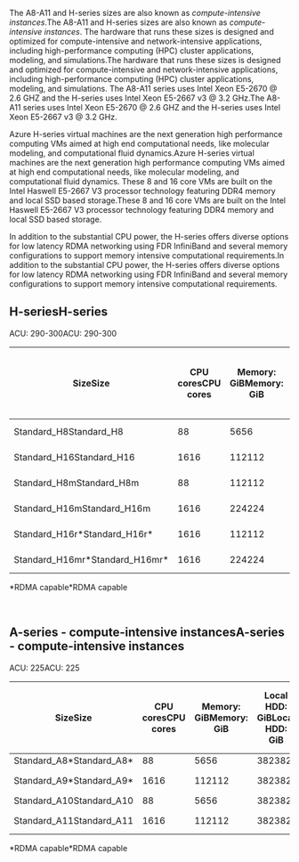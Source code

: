 <!-- A-series - compute-intensive instances, H-series -->

<span data-ttu-id="d2945-101">The A8-A11 and H-series sizes are also known as *compute-intensive instances*.</span><span class="sxs-lookup"><span data-stu-id="d2945-101">The A8-A11 and H-series sizes are also known as *compute-intensive instances*.</span></span> <span data-ttu-id="d2945-102">The hardware that runs these sizes is designed and optimized for compute-intensive and network-intensive applications, including high-performance computing (HPC) cluster applications, modeling, and simulations.</span><span class="sxs-lookup"><span data-stu-id="d2945-102">The hardware that runs these sizes is designed and optimized for compute-intensive and network-intensive applications, including high-performance computing (HPC) cluster applications, modeling, and simulations.</span></span> <span data-ttu-id="d2945-103">The A8-A11 series uses Intel Xeon E5-2670 @ 2.6 GHZ and the H-series uses Intel Xeon E5-2667 v3 @ 3.2 GHz.</span><span class="sxs-lookup"><span data-stu-id="d2945-103">The A8-A11 series uses Intel Xeon E5-2670 @ 2.6 GHZ and the H-series uses Intel Xeon E5-2667 v3 @ 3.2 GHz.</span></span> 

<span data-ttu-id="d2945-104">Azure H-series virtual machines are the next generation high performance computing VMs aimed at high end computational needs, like molecular modeling, and computational fluid dynamics.</span><span class="sxs-lookup"><span data-stu-id="d2945-104">Azure H-series virtual machines are the next generation high performance computing VMs aimed at high end computational needs, like molecular modeling, and computational fluid dynamics.</span></span> <span data-ttu-id="d2945-105">These 8 and 16 core VMs are built on the Intel Haswell E5-2667 V3 processor technology featuring DDR4 memory and local SSD based storage.</span><span class="sxs-lookup"><span data-stu-id="d2945-105">These 8 and 16 core VMs are built on the Intel Haswell E5-2667 V3 processor technology featuring DDR4 memory and local SSD based storage.</span></span> 

<span data-ttu-id="d2945-106">In addition to the substantial CPU power, the H-series offers diverse options for low latency RDMA networking using FDR InfiniBand and several memory configurations to support memory intensive computational requirements.</span><span class="sxs-lookup"><span data-stu-id="d2945-106">In addition to the substantial CPU power, the H-series offers diverse options for low latency RDMA networking using FDR InfiniBand and several memory configurations to support memory intensive computational requirements.</span></span>



## <a name="h-series"></a><span data-ttu-id="d2945-107">H-series</span><span class="sxs-lookup"><span data-stu-id="d2945-107">H-series</span></span>

<span data-ttu-id="d2945-108">ACU: 290-300</span><span class="sxs-lookup"><span data-stu-id="d2945-108">ACU: 290-300</span></span>

| <span data-ttu-id="d2945-109">Size</span><span class="sxs-lookup"><span data-stu-id="d2945-109">Size</span></span> | <span data-ttu-id="d2945-110">CPU cores</span><span class="sxs-lookup"><span data-stu-id="d2945-110">CPU cores</span></span> | <span data-ttu-id="d2945-111">Memory: GiB</span><span class="sxs-lookup"><span data-stu-id="d2945-111">Memory: GiB</span></span> | <span data-ttu-id="d2945-112">Local SSD: GiB</span><span class="sxs-lookup"><span data-stu-id="d2945-112">Local SSD: GiB</span></span> | <span data-ttu-id="d2945-113">Max data disks</span><span class="sxs-lookup"><span data-stu-id="d2945-113">Max data disks</span></span> | <span data-ttu-id="d2945-114">Max disk throughput: IOPS</span><span class="sxs-lookup"><span data-stu-id="d2945-114">Max disk throughput: IOPS</span></span> | <span data-ttu-id="d2945-115">Max NICs / Network bandwidth</span><span class="sxs-lookup"><span data-stu-id="d2945-115">Max NICs / Network bandwidth</span></span> |
| --- | --- | --- | --- | --- | --- | --- |
| <span data-ttu-id="d2945-116">Standard_H8</span><span class="sxs-lookup"><span data-stu-id="d2945-116">Standard_H8</span></span> |<span data-ttu-id="d2945-117">8</span><span class="sxs-lookup"><span data-stu-id="d2945-117">8</span></span> |<span data-ttu-id="d2945-118">56</span><span class="sxs-lookup"><span data-stu-id="d2945-118">56</span></span> |<span data-ttu-id="d2945-119">1000</span><span class="sxs-lookup"><span data-stu-id="d2945-119">1000</span></span> |<span data-ttu-id="d2945-120">16</span><span class="sxs-lookup"><span data-stu-id="d2945-120">16</span></span> |<span data-ttu-id="d2945-121">16 x 500</span><span class="sxs-lookup"><span data-stu-id="d2945-121">16 x 500</span></span> |<span data-ttu-id="d2945-122">2 / high</span><span class="sxs-lookup"><span data-stu-id="d2945-122">2 / high</span></span> |
| <span data-ttu-id="d2945-123">Standard_H16</span><span class="sxs-lookup"><span data-stu-id="d2945-123">Standard_H16</span></span> |<span data-ttu-id="d2945-124">16</span><span class="sxs-lookup"><span data-stu-id="d2945-124">16</span></span> |<span data-ttu-id="d2945-125">112</span><span class="sxs-lookup"><span data-stu-id="d2945-125">112</span></span> |<span data-ttu-id="d2945-126">2000</span><span class="sxs-lookup"><span data-stu-id="d2945-126">2000</span></span> |<span data-ttu-id="d2945-127">32</span><span class="sxs-lookup"><span data-stu-id="d2945-127">32</span></span> |<span data-ttu-id="d2945-128">32 x 500</span><span class="sxs-lookup"><span data-stu-id="d2945-128">32 x 500</span></span> |<span data-ttu-id="d2945-129">4 / very high</span><span class="sxs-lookup"><span data-stu-id="d2945-129">4 / very high</span></span> |
| <span data-ttu-id="d2945-130">Standard_H8m</span><span class="sxs-lookup"><span data-stu-id="d2945-130">Standard_H8m</span></span> |<span data-ttu-id="d2945-131">8</span><span class="sxs-lookup"><span data-stu-id="d2945-131">8</span></span> |<span data-ttu-id="d2945-132">112</span><span class="sxs-lookup"><span data-stu-id="d2945-132">112</span></span> |<span data-ttu-id="d2945-133">1000</span><span class="sxs-lookup"><span data-stu-id="d2945-133">1000</span></span> |<span data-ttu-id="d2945-134">16</span><span class="sxs-lookup"><span data-stu-id="d2945-134">16</span></span> |<span data-ttu-id="d2945-135">16 x 500</span><span class="sxs-lookup"><span data-stu-id="d2945-135">16 x 500</span></span> |<span data-ttu-id="d2945-136">2 / high</span><span class="sxs-lookup"><span data-stu-id="d2945-136">2 / high</span></span> |
| <span data-ttu-id="d2945-137">Standard_H16m</span><span class="sxs-lookup"><span data-stu-id="d2945-137">Standard_H16m</span></span> |<span data-ttu-id="d2945-138">16</span><span class="sxs-lookup"><span data-stu-id="d2945-138">16</span></span> |<span data-ttu-id="d2945-139">224</span><span class="sxs-lookup"><span data-stu-id="d2945-139">224</span></span> |<span data-ttu-id="d2945-140">2000</span><span class="sxs-lookup"><span data-stu-id="d2945-140">2000</span></span> |<span data-ttu-id="d2945-141">32</span><span class="sxs-lookup"><span data-stu-id="d2945-141">32</span></span> |<span data-ttu-id="d2945-142">32 x 500</span><span class="sxs-lookup"><span data-stu-id="d2945-142">32 x 500</span></span> |<span data-ttu-id="d2945-143">4 / very high</span><span class="sxs-lookup"><span data-stu-id="d2945-143">4 / very high</span></span> |
| <span data-ttu-id="d2945-144">Standard_H16r\*</span><span class="sxs-lookup"><span data-stu-id="d2945-144">Standard_H16r\*</span></span> |<span data-ttu-id="d2945-145">16</span><span class="sxs-lookup"><span data-stu-id="d2945-145">16</span></span> |<span data-ttu-id="d2945-146">112</span><span class="sxs-lookup"><span data-stu-id="d2945-146">112</span></span> |<span data-ttu-id="d2945-147">2000</span><span class="sxs-lookup"><span data-stu-id="d2945-147">2000</span></span> |<span data-ttu-id="d2945-148">32</span><span class="sxs-lookup"><span data-stu-id="d2945-148">32</span></span> |<span data-ttu-id="d2945-149">32 x 500</span><span class="sxs-lookup"><span data-stu-id="d2945-149">32 x 500</span></span> |<span data-ttu-id="d2945-150">4 / very high</span><span class="sxs-lookup"><span data-stu-id="d2945-150">4 / very high</span></span> |
| <span data-ttu-id="d2945-151">Standard_H16mr\*</span><span class="sxs-lookup"><span data-stu-id="d2945-151">Standard_H16mr\*</span></span> |<span data-ttu-id="d2945-152">16</span><span class="sxs-lookup"><span data-stu-id="d2945-152">16</span></span> |<span data-ttu-id="d2945-153">224</span><span class="sxs-lookup"><span data-stu-id="d2945-153">224</span></span> |<span data-ttu-id="d2945-154">2000</span><span class="sxs-lookup"><span data-stu-id="d2945-154">2000</span></span> |<span data-ttu-id="d2945-155">32</span><span class="sxs-lookup"><span data-stu-id="d2945-155">32</span></span> |<span data-ttu-id="d2945-156">32 x 500</span><span class="sxs-lookup"><span data-stu-id="d2945-156">32 x 500</span></span> |<span data-ttu-id="d2945-157">4 / very high</span><span class="sxs-lookup"><span data-stu-id="d2945-157">4 / very high</span></span> |

<span data-ttu-id="d2945-158">\*RDMA capable</span><span class="sxs-lookup"><span data-stu-id="d2945-158">\*RDMA capable</span></span>

<br>



## <a name="a-series---compute-intensive-instances"></a><span data-ttu-id="d2945-159">A-series - compute-intensive instances</span><span class="sxs-lookup"><span data-stu-id="d2945-159">A-series - compute-intensive instances</span></span>

<span data-ttu-id="d2945-160">ACU: 225</span><span class="sxs-lookup"><span data-stu-id="d2945-160">ACU: 225</span></span>

| <span data-ttu-id="d2945-161">Size</span><span class="sxs-lookup"><span data-stu-id="d2945-161">Size</span></span> | <span data-ttu-id="d2945-162">CPU cores</span><span class="sxs-lookup"><span data-stu-id="d2945-162">CPU cores</span></span> | <span data-ttu-id="d2945-163">Memory: GiB</span><span class="sxs-lookup"><span data-stu-id="d2945-163">Memory: GiB</span></span> | <span data-ttu-id="d2945-164">Local HDD: GiB</span><span class="sxs-lookup"><span data-stu-id="d2945-164">Local HDD: GiB</span></span> | <span data-ttu-id="d2945-165">Max data disks</span><span class="sxs-lookup"><span data-stu-id="d2945-165">Max data disks</span></span> | <span data-ttu-id="d2945-166">Max data disk throughput: IOPS</span><span class="sxs-lookup"><span data-stu-id="d2945-166">Max data disk throughput: IOPS</span></span> | <span data-ttu-id="d2945-167">Max NICs / Network bandwidth</span><span class="sxs-lookup"><span data-stu-id="d2945-167">Max NICs / Network bandwidth</span></span> |
| --- | --- | --- | --- | --- | --- | --- |
| <span data-ttu-id="d2945-168">Standard_A8\*</span><span class="sxs-lookup"><span data-stu-id="d2945-168">Standard_A8\*</span></span> |<span data-ttu-id="d2945-169">8</span><span class="sxs-lookup"><span data-stu-id="d2945-169">8</span></span> |<span data-ttu-id="d2945-170">56</span><span class="sxs-lookup"><span data-stu-id="d2945-170">56</span></span> |<span data-ttu-id="d2945-171">382</span><span class="sxs-lookup"><span data-stu-id="d2945-171">382</span></span> |<span data-ttu-id="d2945-172">16</span><span class="sxs-lookup"><span data-stu-id="d2945-172">16</span></span> |<span data-ttu-id="d2945-173">16x500</span><span class="sxs-lookup"><span data-stu-id="d2945-173">16x500</span></span> |<span data-ttu-id="d2945-174">2 / high</span><span class="sxs-lookup"><span data-stu-id="d2945-174">2 / high</span></span> |
| <span data-ttu-id="d2945-175">Standard_A9\*</span><span class="sxs-lookup"><span data-stu-id="d2945-175">Standard_A9\*</span></span> |<span data-ttu-id="d2945-176">16</span><span class="sxs-lookup"><span data-stu-id="d2945-176">16</span></span> |<span data-ttu-id="d2945-177">112</span><span class="sxs-lookup"><span data-stu-id="d2945-177">112</span></span> |<span data-ttu-id="d2945-178">382</span><span class="sxs-lookup"><span data-stu-id="d2945-178">382</span></span> |<span data-ttu-id="d2945-179">16</span><span class="sxs-lookup"><span data-stu-id="d2945-179">16</span></span> |<span data-ttu-id="d2945-180">16x500</span><span class="sxs-lookup"><span data-stu-id="d2945-180">16x500</span></span> |<span data-ttu-id="d2945-181">4 / very high</span><span class="sxs-lookup"><span data-stu-id="d2945-181">4 / very high</span></span> |
| <span data-ttu-id="d2945-182">Standard_A10</span><span class="sxs-lookup"><span data-stu-id="d2945-182">Standard_A10</span></span> |<span data-ttu-id="d2945-183">8</span><span class="sxs-lookup"><span data-stu-id="d2945-183">8</span></span> |<span data-ttu-id="d2945-184">56</span><span class="sxs-lookup"><span data-stu-id="d2945-184">56</span></span> |<span data-ttu-id="d2945-185">382</span><span class="sxs-lookup"><span data-stu-id="d2945-185">382</span></span> |<span data-ttu-id="d2945-186">16</span><span class="sxs-lookup"><span data-stu-id="d2945-186">16</span></span> |<span data-ttu-id="d2945-187">16x500</span><span class="sxs-lookup"><span data-stu-id="d2945-187">16x500</span></span> |<span data-ttu-id="d2945-188">2 / high</span><span class="sxs-lookup"><span data-stu-id="d2945-188">2 / high</span></span> |
| <span data-ttu-id="d2945-189">Standard_A11</span><span class="sxs-lookup"><span data-stu-id="d2945-189">Standard_A11</span></span> |<span data-ttu-id="d2945-190">16</span><span class="sxs-lookup"><span data-stu-id="d2945-190">16</span></span> |<span data-ttu-id="d2945-191">112</span><span class="sxs-lookup"><span data-stu-id="d2945-191">112</span></span> |<span data-ttu-id="d2945-192">382</span><span class="sxs-lookup"><span data-stu-id="d2945-192">382</span></span> |<span data-ttu-id="d2945-193">16</span><span class="sxs-lookup"><span data-stu-id="d2945-193">16</span></span> |<span data-ttu-id="d2945-194">16x500</span><span class="sxs-lookup"><span data-stu-id="d2945-194">16x500</span></span> |<span data-ttu-id="d2945-195">4 / very high</span><span class="sxs-lookup"><span data-stu-id="d2945-195">4 / very high</span></span> |

<span data-ttu-id="d2945-196">\*RDMA capable</span><span class="sxs-lookup"><span data-stu-id="d2945-196">\*RDMA capable</span></span>

<br>



